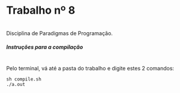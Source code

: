 # Trabalho nº 8
<br>
Disciplina de Paradigmas de Programação.
</br>

##### Instruções para a compilação
<br>
Pelo terminal, vá até a pasta do trabalho e digite estes 2 comandos:
</br>

```
sh compile.sh
./a.out
```
